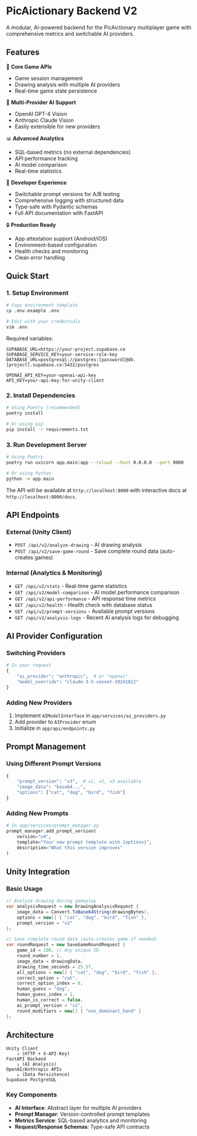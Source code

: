 # PicAictionary Backend V2

A modular, AI-powered backend for the PicAictionary multiplayer game with comprehensive metrics and switchable AI providers.

## Features

🎯 **Core Game APIs**
- Game session management
- Drawing analysis with multiple AI providers
- Real-time game state persistence

🤖 **Multi-Provider AI Support**
- OpenAI GPT-4 Vision
- Anthropic Claude Vision
- Easily extensible for new providers

📊 **Advanced Analytics**
- SQL-based metrics (no external dependencies)
- API performance tracking
- AI model comparison
- Real-time statistics

🔧 **Developer Experience**
- Switchable prompt versions for A/B testing
- Comprehensive logging with structured data
- Type-safe with Pydantic schemas
- Full API documentation with FastAPI

🔒 **Production Ready**
- App attestation support (Android/iOS)
- Environment-based configuration
- Health checks and monitoring
- Clean error handling

## Quick Start

### 1. Setup Environment

```bash
# Copy environment template
cp .env.example .env

# Edit with your credentials
vim .env
```

Required variables:
```env
SUPABASE_URL=https://your-project.supabase.co
SUPABASE_SERVICE_KEY=your-service-role-key
DATABASE_URL=postgresql://postgres:[password]@db.[project].supabase.co:5432/postgres

OPENAI_API_KEY=your-openai-api-key
API_KEY=your-api-key-for-unity-client
```

### 2. Install Dependencies

```bash
# Using Poetry (recommended)
poetry install

# Or using pip
pip install -r requirements.txt
```

### 3. Run Development Server

```bash
# Using Poetry
poetry run uvicorn app.main:app --reload --host 0.0.0.0 --port 8000

# Or using Python
python -m app.main
```

The API will be available at `http://localhost:8000` with interactive docs at `http://localhost:8000/docs`.

## API Endpoints

### External (Unity Client)
- `POST /api/v2/analyze-drawing` - AI drawing analysis
- `POST /api/v2/save-game-round` - Save complete round data (auto-creates games)

### Internal (Analytics & Monitoring)
- `GET /api/v2/stats` - Real-time game statistics
- `GET /api/v2/model-comparison` - AI model performance comparison
- `GET /api/v2/api-performance` - API response time metrics
- `GET /api/v2/health` - Health check with database status
- `GET /api/v2/prompt-versions` - Available prompt versions
- `GET /api/v2/analysis-logs` - Recent AI analysis logs for debugging

## AI Provider Configuration

### Switching Providers
```python
# In your request
{
    "ai_provider": "anthropic",  # or "openai"
    "model_override": "claude-3-5-sonnet-20241022"
}
```

### Adding New Providers
1. Implement `AIModelInterface` in `app/services/ai_providers.py`
2. Add provider to `AIProvider` enum
3. Initialize in `app/api/endpoints.py`

## Prompt Management

### Using Different Prompt Versions
```python
{
    "prompt_version": "v3",  # v1, v2, v3 available
    "image_data": "base64...",
    "options": ["cat", "dog", "bird", "fish"]
}
```

### Adding New Prompts
```python
# In app/services/prompt_manager.py
prompt_manager.add_prompt_version(
    version="v4",
    template="Your new prompt template with {options}",
    description="What this version improves"
)
```

## Unity Integration

### Basic Usage
```csharp
// Analyze drawing during gameplay
var analysisRequest = new DrawingAnalysisRequest {
    image_data = Convert.ToBase64String(drawingBytes),
    options = new[] { "cat", "dog", "bird", "fish" },
    prompt_version = "v2"
};

// Save complete round data (auto-creates game if needed)
var roundRequest = new SaveGameRoundRequest {
    game_id = 100, // Any unique ID
    round_number = 1,
    image_data = drawingData,
    drawing_time_seconds = 25.5f,
    all_options = new[] { "cat", "dog", "bird", "fish" },
    correct_option = "cat",
    correct_option_index = 0,
    human_guess = "dog",
    human_guess_index = 1,
    human_is_correct = false,
    ai_prompt_version = "v2",
    round_modifiers = new[] { "non_dominant_hand" }
};
```

## Architecture

```
Unity Client
    ↓ (HTTP + X-API-Key)
FastAPI Backend
    ↓ (AI Analysis)
OpenAI/Anthropic APIs
    ↓ (Data Persistence)  
Supabase PostgreSQL
```

### Key Components
- **AI Interface**: Abstract layer for multiple AI providers
- **Prompt Manager**: Version-controlled prompt templates
- **Metrics Service**: SQL-based analytics and monitoring
- **Request/Response Schemas**: Type-safe API contracts